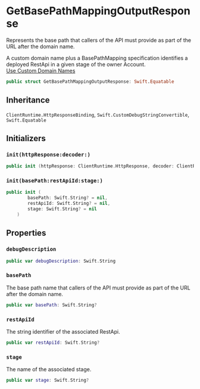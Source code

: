 # GetBasePathMappingOutputResponse

Represents the base path that callers of the API must provide as part of the URL after the domain name.

<div class="remarks">A custom domain name plus a BasePathMapping specification identifies a deployed RestApi in a given stage of the owner Account.</div>
<div class="seeAlso">
<a href="https:​//docs.aws.amazon.com/apigateway/latest/developerguide/how-to-custom-domains.html">Use Custom Domain Names
</div>

``` swift
public struct GetBasePathMappingOutputResponse: Swift.Equatable 
```

## Inheritance

`ClientRuntime.HttpResponseBinding`, `Swift.CustomDebugStringConvertible`, `Swift.Equatable`

## Initializers

### `init(httpResponse:decoder:)`

``` swift
public init (httpResponse: ClientRuntime.HttpResponse, decoder: ClientRuntime.ResponseDecoder? = nil) throws 
```

### `init(basePath:restApiId:stage:)`

``` swift
public init (
        basePath: Swift.String? = nil,
        restApiId: Swift.String? = nil,
        stage: Swift.String? = nil
    )
```

## Properties

### `debugDescription`

``` swift
public var debugDescription: Swift.String 
```

### `basePath`

The base path name that callers of the API must provide as part of the URL after the domain name.

``` swift
public var basePath: Swift.String?
```

### `restApiId`

The string identifier of the associated RestApi.

``` swift
public var restApiId: Swift.String?
```

### `stage`

The name of the associated stage.

``` swift
public var stage: Swift.String?
```
